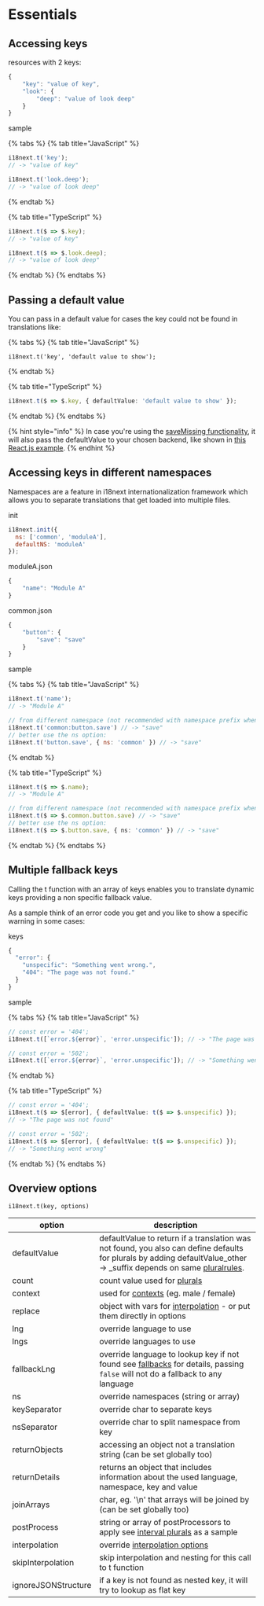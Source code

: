 # Essentials

## Accessing keys

resources with 2 keys:

```javascript
{
    "key": "value of key",
    "look": {
        "deep": "value of look deep"
    }
}
```

sample

{% tabs %}
{% tab title="JavaScript" %}
```javascript
i18next.t('key');
// -> "value of key"

i18next.t('look.deep');
// -> "value of look deep"
```
{% endtab %}

{% tab title="TypeScript" %}
```typescript
i18next.t($ => $.key);
// -> "value of key"

i18next.t($ => $.look.deep);
// -> "value of look deep"
```
{% endtab %}
{% endtabs %}

## Passing a default value

You can pass in a default value for cases the key could not be found in translations like:

{% tabs %}
{% tab title="JavaScript" %}
```
i18next.t('key', 'default value to show');
```
{% endtab %}

{% tab title="TypeScript" %}
```typescript
i18next.t($ => $.key, { defaultValue: 'default value to show' });
```
{% endtab %}
{% endtabs %}

{% hint style="info" %}
In case you're using the [saveMissing functionality](../overview/configuration-options.md#missing-keys), it will also pass the defaultValue to your chosen backend, like shown in [this React.js example](https://github.com/locize/react-tutorial).
{% endhint %}

## Accessing keys in different namespaces

Namespaces are a feature in i18next internationalization framework which allows you to separate translations that get loaded into multiple files.

init

```javascript
i18next.init({
  ns: ['common', 'moduleA'],
  defaultNS: 'moduleA'
});
```

moduleA.json

```javascript
{
    "name": "Module A"
}
```

common.json

```javascript
{
    "button": {
        "save": "save"
    }
}
```

sample

{% tabs %}
{% tab title="JavaScript" %}
```javascript
i18next.t('name');
// -> "Module A"

// from different namespace (not recommended with namespace prefix when used in combination with natural language keys)
i18next.t('common:button.save') // -> "save"
// better use the ns option:
i18next.t('button.save', { ns: 'common' }) // -> "save"
```
{% endtab %}

{% tab title="TypeScript" %}
```typescript
i18next.t($ => $.name);
// -> "Module A"

// from different namespace (not recommended with namespace prefix when used in combination with natural language keys)
i18next.t($ => $.common.button.save) // -> "save"
// better use the ns option:
i18next.t($ => $.button.save, { ns: 'common' }) // -> "save"
```
{% endtab %}
{% endtabs %}

## Multiple fallback keys

Calling the t function with an array of keys enables you to translate dynamic keys providing a non specific fallback value.

As a sample think of an error code you get and you like to show a specific warning in some cases:

keys

```javascript
{
  "error": {
    "unspecific": "Something went wrong.",
    "404": "The page was not found."
  }
}
```

sample

{% tabs %}
{% tab title="JavaScript" %}
```javascript
// const error = '404';
i18next.t([`error.${error}`, 'error.unspecific']); // -> "The page was not found"

// const error = '502';
i18next.t([`error.${error}`, 'error.unspecific']); // -> "Something went wrong"
```
{% endtab %}

{% tab title="TypeScript" %}
```typescript
// const error = '404';
i18next.t($ => $[error], { defaultValue: t($ => $.unspecific) }); 
// -> "The page was not found"

// const error = '502';
i18next.t($ => $[error], { defaultValue: t($ => $.unspecific) });
// -> "Something went wrong"
```
{% endtab %}
{% endtabs %}

## Overview options

`i18next.t(key, options)`

| option              | description                                                                                                                                                                          |
| ------------------- | ------------------------------------------------------------------------------------------------------------------------------------------------------------------------------------ |
| defaultValue        | defaultValue to return if a translation was not found, you also can define defaults for plurals by adding defaultValue\_other -> \_suffix depends on same [pluralrules](plurals.md). |
| count               | count value used for [plurals](plurals.md)                                                                                                                                           |
| context             | used for [contexts](context.md) (eg. male / female)                                                                                                                                  |
| replace             | object with vars for [interpolation](interpolation.md) - or put them directly in options                                                                                             |
| lng                 | override language to use                                                                                                                                                             |
| lngs                | override languages to use                                                                                                                                                            |
| fallbackLng         | override language to lookup key if not found see [fallbacks](../principles/fallback.md) for details, passing `false` will not do a fallback to any language                          |
| ns                  | override namespaces (string or array)                                                                                                                                                |
| keySeparator        | override char to separate keys                                                                                                                                                       |
| nsSeparator         | override char to split namespace from key                                                                                                                                            |
| returnObjects       | accessing an object not a translation string (can be set globally too)                                                                                                               |
| returnDetails       | returns an object that includes information about the used language, namespace, key and value                                                                                        |
| joinArrays          | char, eg. '\n' that arrays will be joined by (can be set globally too)                                                                                                               |
| postProcess         | string or array of postProcessors to apply see [interval plurals](plurals.md) as a sample                                                                                            |
| interpolation       | override [interpolation options](interpolation.md)                                                                                                                                   |
| skipInterpolation   | skip interpolation and nesting for this call to t function                                                                                                                           |
| ignoreJSONStructure | if a key is not found as nested key, it will try to lookup as flat key                                                                                                               |
